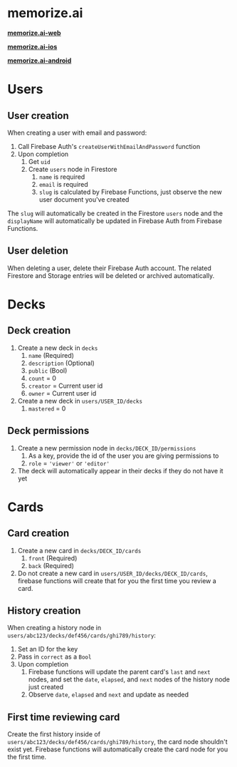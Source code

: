 # **memorize.ai**

[**memorize.ai-web**](https://github.com/kenmueller/memorize.ai-web)

[**memorize.ai-ios**](https://github.com/kenmueller/memorize.ai-ios)

[**memorize.ai-android**](https://github.com/kenmueller/memorize.ai-android)

# Users

## User creation

When creating a user with email and password:

1. Call Firebase Auth's `createUserWithEmailAndPassword` function
2. Upon completion
    1. Get `uid`
    2. Create `users` node in Firestore
        1. `name` is required
        2. `email` is required
        3. `slug` is calculated by Firebase Functions, just observe the new user document you've created

The `slug` will automatically be created in the Firestore `users` node and the `displayName` will automatically be updated in Firebase Auth from Firebase Functions.

## User deletion

When deleting a user, delete their Firebase Auth account. The related Firestore and Storage entries will be deleted or archived automatically.

# Decks

## Deck creation

1. Create a new deck in `decks`
   1. `name` (Required)
   2. `description` (Optional)
   3. `public` (Bool)
   4. `count` = 0
   5. `creator` = Current user id
   6. `owner` = Current user id
2. Create a new deck in `users/USER_ID/decks`
   1. `mastered` = 0

## Deck permissions

1. Create a new permission node in `decks/DECK_ID/permissions`
   1. As a key, provide the id of the user you are giving permissions to
   2. `role` = `'viewer'` or `'editor'`
2. The deck will automatically appear in their decks if they do not have it yet

# Cards

## Card creation

1. Create a new card in `decks/DECK_ID/cards`
   1. `front` (Required)
   2. `back` (Required)
2. Do not create a new card in `users/USER_ID/decks/DECK_ID/cards`, firebase functions will create that for you the first time you review a card.

## History creation

When creating a history node in `users/abc123/decks/def456/cards/ghi789/history`:

1. Set an ID for the key
2. Pass in `correct` as a `Bool`
3. Upon completion
    1. Firebase functions will update the parent card's `last` and `next` nodes, and set the `date`, `elapsed`, and `next` nodes of the history node just created
    2. Observe `date`, `elapsed` and `next` and update as needed

## First time reviewing card

Create the first history inside of `users/abc123/decks/def456/cards/ghi789/history`, the card node shouldn't exist yet. Firebase functions will automatically create the card node for you the first time.